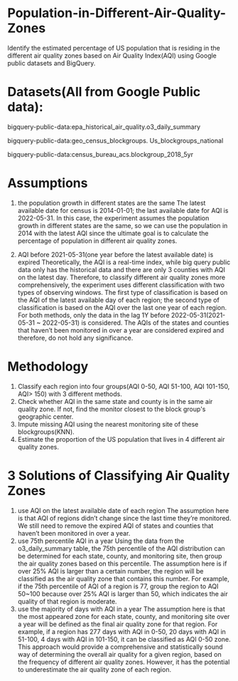 # Population-in-Different-Air-Quality-Zones
Identify the estimated percentage of US population that is residing in the different air quality zones based on Air Quality Index(AQI) using Google public datasets and BigQuery.

# Datasets(All from Google Public data):
bigquery-public-data:epa_historical_air_quality.o3_daily_summary

bigquery-public-data:geo_census_blockgroups. Us_blockgroups_national

bigquery-public-data:census_bureau_acs.blockgroup_2018_5yr

# Assumptions
1. the population growth in different states are the same
The latest available date for census is 2014-01-01; the last available date for AQI is 2022-05-31. In this case, the experiment assumes the population growth in different states are the same, so we can use the population in 2014 with the latest AQI since the ultimate goal is to calculate the percentage of population in different air quality zones.

2. AQI before 2021-05-31(one year before the latest available date) is expired
Theoretically, the AQI is a real-time index, while big query public data only has the historical data and there are only 3 counties with AQI on the latest day. Therefore, to classify different air quality zones more comprehensively, the experiment uses different classification with two types of observing windows. The first type of classification is based on the AQI of the latest available day of each region; the second type of classification is based on the AQI over the last one year of each region.
For both methods, only the data in the lag 1Y before 2022-05-31(2021-05-31 ~ 2022-05-31) is considered. The AQIs of the states and counties that haven’t been monitored in over a year are considered expired and therefore, do not hold any significance. 

# Methodology
1. Classify each region into four groups(AQI 0-50, AQI 51-100, AQI 101-150, AQI> 150) with 3 different methods.
2. Check whether AQI in the same state and county is in the same air quality zone. If not, find the monitor closest to the block group's geographic center. 
3. Impute missing AQI using the nearest monitoring site of these blockgroups(KNN).
4. Estimate the proportion of the US population that lives in 4 different air quality zones.

# 3 Solutions of Classifying Air Quality Zones
1. use AQI on the latest available date of each region
The assumption here is that AQI of regions didn’t change since the last time they’re monitored. We still need to remove the expired AQI of states and counties that haven’t been monitored in over a year.
2. use 75th percentile AQI in a year
Using the data from the o3_daily_summary table, the 75th percentile of the AQI distribution can be determined for each state, county, and monitoring site, then group the air quality zones based on this percentile. The assumption here is if over 25% AQI is larger than a certain number, the region will be classified as the air quality zone that contains this number.
For example, if the 75th percentile of AQI of a region is 77, group the region to AQI 50~100 because over 25% AQI is larger than 50, which indicates the air quality of that region is moderate. 
4. use the majority of days with AQI in a year
The assumption here is that the most appeared zone for each state, county, and monitoring site over a year will be defined as the final air quality zone for that region. 
For example, if a region has 277 days with AQI in 0-50, 20 days with AQI in 51-100, 4 days with AQI in 101-150, it can be classified as AQI 0-50 zone. This approach would provide a comprehensive and statistically sound way of determining the overall air quality for a given region, based on the frequency of different air quality zones. However,  it has the potential to underestimate the air quality zone of each region.
